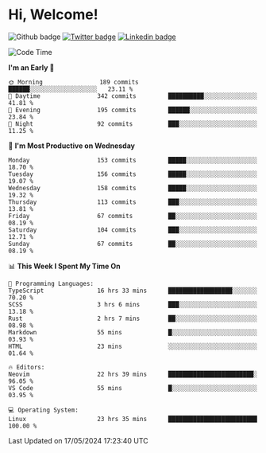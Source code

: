   # Hi, Welcome!
  ![Github badge](https://img.shields.io/github/followers/kraken-afk.svg?style=social&label=Follow&maxAge=2592000)
  [![Twitter badge](https://img.shields.io/badge/-Twitter-00acee?style=flat-square&logo=Twitter&logoColor=white)](https://twitter.com/trshppl)
  [![Linkedin badge](https://img.shields.io/badge/LinkedIn-0077B5?style=flat-square&logo=linkedin&logoColor=white)](https://www.linkedin.com/in/noveanrer)
<!--START_SECTION:waka-->
![Code Time](http://img.shields.io/badge/Code%20Time-220%20hrs%2018%20mins-blue)

**I'm an Early 🐤** 

```text
🌞 Morning                189 commits         ██████░░░░░░░░░░░░░░░░░░░   23.11 % 
🌆 Daytime                342 commits         ██████████░░░░░░░░░░░░░░░   41.81 % 
🌃 Evening                195 commits         ██████░░░░░░░░░░░░░░░░░░░   23.84 % 
🌙 Night                  92 commits          ███░░░░░░░░░░░░░░░░░░░░░░   11.25 % 
```
📅 **I'm Most Productive on Wednesday** 

```text
Monday                   153 commits         █████░░░░░░░░░░░░░░░░░░░░   18.70 % 
Tuesday                  156 commits         █████░░░░░░░░░░░░░░░░░░░░   19.07 % 
Wednesday                158 commits         █████░░░░░░░░░░░░░░░░░░░░   19.32 % 
Thursday                 113 commits         ███░░░░░░░░░░░░░░░░░░░░░░   13.81 % 
Friday                   67 commits          ██░░░░░░░░░░░░░░░░░░░░░░░   08.19 % 
Saturday                 104 commits         ███░░░░░░░░░░░░░░░░░░░░░░   12.71 % 
Sunday                   67 commits          ██░░░░░░░░░░░░░░░░░░░░░░░   08.19 % 
```


📊 **This Week I Spent My Time On** 

```text
💬 Programming Languages: 
TypeScript               16 hrs 33 mins      ██████████████████░░░░░░░   70.20 % 
SCSS                     3 hrs 6 mins        ███░░░░░░░░░░░░░░░░░░░░░░   13.18 % 
Rust                     2 hrs 7 mins        ██░░░░░░░░░░░░░░░░░░░░░░░   08.98 % 
Markdown                 55 mins             █░░░░░░░░░░░░░░░░░░░░░░░░   03.93 % 
HTML                     23 mins             ░░░░░░░░░░░░░░░░░░░░░░░░░   01.64 % 

🔥 Editors: 
Neovim                   22 hrs 39 mins      ████████████████████████░   96.05 % 
VS Code                  55 mins             █░░░░░░░░░░░░░░░░░░░░░░░░   03.95 % 

💻 Operating System: 
Linux                    23 hrs 35 mins      █████████████████████████   100.00 % 
```


 Last Updated on 17/05/2024 17:23:40 UTC
<!--END_SECTION:waka-->